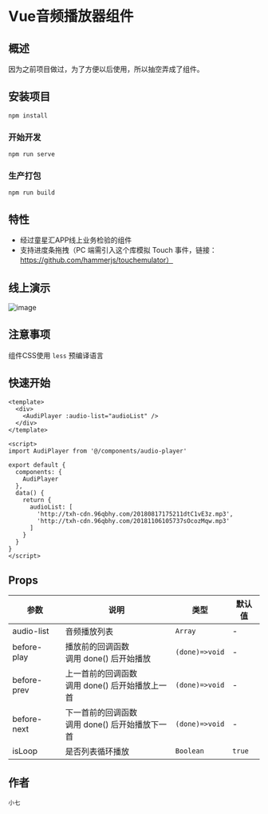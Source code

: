 # Vue音频播放器组件

## 概述
因为之前项目做过，为了方便以后使用，所以抽空弄成了组件。

## 安装项目
```
npm install
```

### 开始开发
```
npm run serve
```

### 生产打包
```
npm run build
```

## 特性
- 经过童星汇APP线上业务检验的组件
- 支持进度条拖拽（PC 端需引入这个库模拟 Touch 事件，链接：https://github.com/hammerjs/touchemulator）

## 线上演示
![image](https://github.com/1014156094/vue-audio-player/blob/master/plublic/qrcode.png)

## 注意事项
组件CSS使用 `less` 预编译语言

## 快速开始
```
<template>
  <div>
    <AudiPlayer :audio-list="audioList" />
  </div>
</template>

<script>
import AudiPlayer from '@/components/audio-player'

export default {
  components: {
    AudiPlayer
  },
  data() {
    return {
      audioList: [
        'http://txh-cdn.96qbhy.com/20180817175211dtC1vE3z.mp3',
        'http://txh-cdn.96qbhy.com/20181106105737sOcozMqw.mp3'
      ]
    }
  }
}
</script>
```

## Props
| 参数 | 说明 | 类型 | 默认值 |
| - | - | - | - |
| audio-list | 音频播放列表 | `Array` | - |
| before-play | 播放前的回调函数<br>调用 done() 后开始播放 | `(done)=>void` | - |
| before-prev | 上一首前的回调函数<br>调用 done() 后开始播放上一首 | `(done)=>void` | - |
| before-next | 下一首前的回调函数<br>调用 done() 后开始播放下一首 | `(done)=>void` | - |
| isLoop | 是否列表循环播放 | `Boolean` | `true` |

## 作者
`小七`
